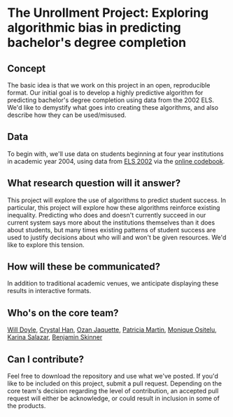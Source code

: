 # The Unrollment Project: Exploring algorithmic bias in predicting bachelor's degree completion 


## Concept

The basic idea is that we work on this project in an open,
reproducible format. Our initial goal is to develop a highly
predictive algorithm for predicting bachelor's degree completion
using data from the 2002 ELS. We'd like to demystify what goes into
creating these algorithms, and also describe how they can be
used/misused.

## Data
To begin with, we'll use data on students beginning at four year
institutions in academic year 2004, using data from [ELS
2002](https://nces.ed.gov/surveys/els2002/) via the [online
codebook](https://nces.ed.gov/OnlineCodebook/).


## What research question will it answer?


This project will explore the use of algorithms to predict student
success. In particular, this project will explore how these algorithms
reinforce existing inequality. Predicting who does and doesn't
currently succeed in our current system says more about the
institutions themselves than it does about students, but many times
existing patterns of student success are used to justify decisions
about who will and won't be given resources. We'd like to explore this
tension.


## How will these be communicated?

In addition to traditional academic venues, we anticipate displaying
these results in interactive formats.

## Who's on the core team? 
[Will Doyle](https://peabody.vanderbilt.edu/bio/william-doyle),
[Crystal Han](https://emraresearch.org/),
[Ozan Jaquette](https://emraresearch.org/), 
[Patricia Martin](https://emraresearch.org/),
[Monique Ositelu](https://www.newamerica.org/our-people/monique-ositelu/),
[Karina Salazar](https://www.coe.arizona.edu/karina-g-salazar), 
[Benjamin Skinner](https://btskinner.io)

## Can I contribute? 

Feel free to download the repository and use what we've posted. If you'd
like to be included on this project, submit a pull request. Depending
on the core team's decision regarding the level of contribution, an
accepted pull request will either be acknowledge, or could result in
inclusion in some of the products.



